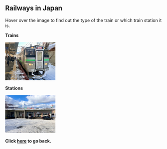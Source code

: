 ## Railways in Japan

Hover over the image to find out the type of the train or which train station it is.

**Trains**

<img src="../../20250101JP_photos/JR/IMG_5855.jpeg" width="32%" title="733 Series(JR北海道733系電車)">

**Stations**

<img src="../../20250101JP_photos/JR/IMG_5857.jpeg" width="32%" title="Minami-otaru Station(南小樽駅)">

**Click [here](https://wqgcx.github.io/transport/20250101JP/) to go back.**
